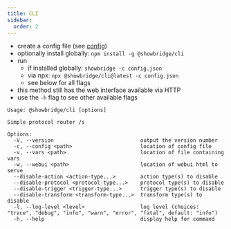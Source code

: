 ```yaml
---
title: CLI
sidebar:
  order: 2
---
```

- create a config file (see [config](/reference/config/))
- optionally install globally: `npm install -g @showbridge/cli`
- run
  - if installed globally: `showbridge -c config.json`
  - via npx: `npx @showbridge/cli@latest -c config.json`
  - see below for all flags
- this method still has the web interface available via HTTP
- use the `-h` flag to see other available flags

```
Usage: @showbridge/cli [options]

Simple protocol router /s

Options:
  -V, --version                            output the version number
  -c, --config <path>                      location of config file
  -v, --vars <path>                        location of file containing vars
  -w, --webui <path>                       location of webui html to serve
  --disable-action <action-type...>        action type(s) to disable
  --disable-protocol <protocol-type...>    protocol type(s) to disable
  --disable-trigger <trigger-type...>      trigger type(s) to disable
  --disable-transform <transform-type...>  transform type(s) to disable
  -l, --log-level <level>                  log level (choices: "trace", "debug", "info", "warn", "error", "fatal", default: "info")
  -h, --help                               display help for command

```
